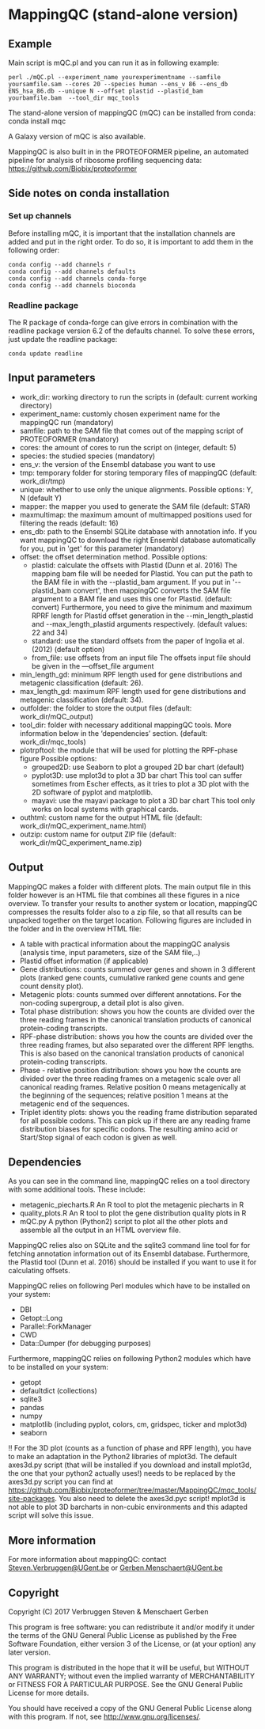 # MappingQC  (stand-alone version)

## Example

Main script is mQC.pl and you can run it as in following example:
```
perl ./mQC.pl --experiment_name yourexperimentname --samfile yoursamfile.sam --cores 20 --species human --ens_v 86 --ens_db ENS_hsa_86.db --unique N --offset plastid --plastid_bam yourbamfile.bam  --tool_dir mqc_tools
```

The stand-alone version of mappingQC (mQC) can be installed from conda:
    conda install mqc

A Galaxy version of mQC is also available.

MappingQC is also built in in the PROTEOFORMER pipeline, an automated pipeline for analysis of ribosome profiling sequencing data: https://github.com/Biobix/proteoformer

## Side notes on conda installation

### Set up channels

Before installing mQC, it is important that the installation channels are added and put in the right order. To do so, it is important to add them in the following order:
```
conda config --add channels r
conda config --add channels defaults
conda config --add channels conda-forge
conda config --add channels bioconda
```

### Readline package

The R package of conda-forge can give errors in combination with the readline package version 6.2 of the defaults channel. To solve these errors, just update the readline package:
```
conda update readline
```

## Input parameters

  * work_dir: working directory to run the scripts in (default: current working directory)
  * experiment_name: customly chosen experiment name for the mappingQC run (mandatory)
  * samfile: path to the SAM file that comes out of the mapping script of PROTEOFORMER (mandatory)
  * cores: the amount of cores to run the script on (integer, default: 5)
  * species: the studied species (mandatory)
  * ens_v: the version of the Ensembl database you want to use
  * tmp: temporary folder for storing temporary files of mappingQC (default: work_dir/tmp)
  * unique: whether to use only the unique alignments.
   Possible options: Y, N (default Y)
  * mapper: the mapper you used to generate the SAM file (default: STAR)
  * maxmultimap: the maximum amount of multimapped positions used for filtering the reads (default: 16)
  * ens_db: path to the Ensembl SQLite database with annotation info. If you want mappingQC to download the right Ensembl database automatically for you, put in 'get' for this parameter (mandatory)
  * offset: the offset determination method.
    Possible options:		
      - plastid: calculate the offsets with Plastid (Dunn et al. 2016)
        The mapping bam file will be needed for Plastid. You can put the path to the BAM file in with the --plastid_bam argument. If you put in '--plastid_bam convert', then mappingQC converts the SAM file argument to a BAM file and uses this one for Plastid. (default: convert)
        Furthermore, you need to give the minimum and maximum RPRF length for Plastid offset generation in the --min_length_plastid and --max_length_plastid arguments respectively. (default values: 22 and 34)
      - standard: use the standard offsets from the paper of Ingolia et al. (2012) (default option)
      - from_file: use offsets from an input file
        The offsets input file should be given in the —offset_file argument
  * min_length_gd: minimum RPF length used for gene distributions and metagenic classification (default: 26).
  * max_length_gd: maximum RPF length used for gene distributions and metagenic classification (default: 34).
  * outfolder: the folder to store the output files (default: work_dir/mQC_output)
  * tool_dir: folder with necessary additional mappingQC tools. More information below in the ‘dependencies’ section. (default: work_dir/mqc_tools)
  * plotrpftool: the module that will be used for plotting the RPF-phase figure
   Possible options:
      - grouped2D: use Seaborn to plot a grouped 2D bar chart (default)
      - pyplot3D: use mplot3d to plot a 3D bar chart
        This tool can suffer sometimes from Escher effects, as it tries to plot a 3D plot with the 2D software of pyplot and matplotlib.
      - mayavi: use the mayavi package to plot a 3D bar chart
        This tool only works on local systems with graphical cards.
  * outhtml: custom name for the output HTML file (default: work_dir/mQC_experiment_name.html)
  * outzip: custom name for output ZIP file (default: work_dir/mQC_experiment_name.zip)

## Output

MappingQC makes a folder with different plots. The main output file in this folder however is an HTML file that combines all these figures in a nice overview. To transfer your results to another system or location, mappingQC compresses the results folder also to a zip file, so that all results can be unpacked together on the target location.
Following figures are included in the folder and in the overview HTML file:
  * A table with practical information about the mappingQC analysis (analysis time, input parameters, size of the SAM file,..)
  * Plastid offset information (if applicable)
  * Gene distributions: counts summed over genes and shown in 3 different plots (ranked gene counts, cumulative ranked gene counts and gene count density plot).
  * Metagenic plots: counts summed over different annotations. For the non-coding supergroup, a detail plot is also given.
  * Total phase distribution: shows you how the counts are divided over the three reading frames in the canonical translation products of canonical protein-coding transcripts.
  * RPF-phase distribution: shows you how the counts are divided over the three reading frames, but also separated over the different RPF lengths. This is also based on the canonical translation products of canonical protein-coding transcripts.
  * Phase - relative position distribution: shows you how the counts are divided over the three reading frames on a metagenic scale over all canonical reading frames. Relative position 0 means metagenically at the beginning of the sequences; relative position 1 means at the metagenic end of the sequences.
  * Triplet identity plots: shows you the reading frame distribution separated for all possible codons. This can pick up if there are any reading frame distribution biases for specific codons. The resulting amino acid or Start/Stop signal of each codon is given as well.

## Dependencies

As you can see in the command line, mappingQC relies on a tool directory with some additional tools. These include:
* metagenic_piecharts.R				An R tool to plot the metagenic piecharts in R
* quality_plots.R				An R tool to plot the gene distribution quality plots in R
* mQC.py					A python (Python2) script to plot all the other plots and assemble all the output in an HTML overview file.

MappingQC relies also on SQLite and the sqlite3 command line tool for for fetching annotation information out of its Ensembl database. Furthermore, the Plastid tool (Dunn et al. 2016) should be installed if you want to use it for calculating offsets.

MappingQC relies on following Perl modules which have to be installed on your system:
* DBI
* Getopt::Long
* Parallel::ForkManager
* CWD
* Data::Dumper (for debugging purposes)

Furthermore, mappingQC relies on following Python2 modules which have to be installed on your system:
* getopt
* defaultdict (collections)
* sqlite3
* pandas
* numpy
* matplotlib (including pyplot, colors, cm, gridspec, ticker and mplot3d)
* seaborn

!! For the 3D plot (counts as a function of phase and RPF length), you have to make an adaptation in the Python2 libraries of mplot3d. The default axes3d.py script (that will be installed if you download and install mplot3d, the one that your python2 actually uses!) needs to be replaced by the axes3d.py script you can find at https://github.com/Biobix/proteoformer/tree/master/MappingQC/mqc_tools/site-packages. You also need to delete the axes3d.pyc script!
mplot3d is not able to plot 3D barcharts in non-cubic environments and this adapted script will solve this issue.

## More information

For more information about mappingQC: contact Steven.Verbruggen@UGent.be or Gerben.Menschaert@UGent.be

## Copyright

Copyright (C) 2017 Verbruggen Steven & Menschaert Gerben

This program is free software: you can redistribute it and/or modify it under the terms of the GNU General Public License as published by the Free Software Foundation, either version 3 of the License, or (at your option) any later version.

This program is distributed in the hope that it will be useful, but WITHOUT ANY WARRANTY; without even the implied warranty of MERCHANTABILITY or FITNESS FOR A PARTICULAR PURPOSE.  See the GNU General Public License for more details.

You should have received a copy of the GNU General Public License along with this program.  If not, see <http://www.gnu.org/licenses/>.
